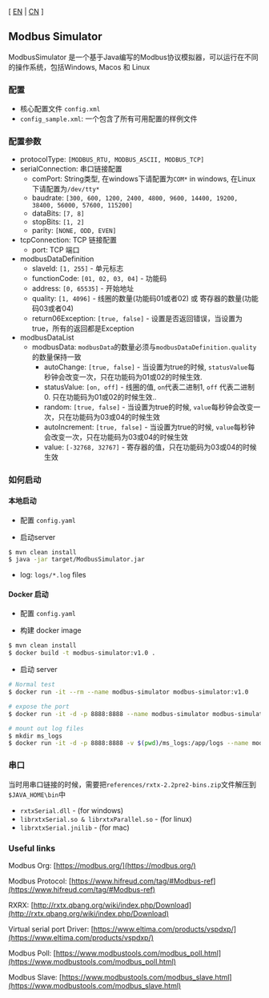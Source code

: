[ [EN](README.MD) | [CN](README_CN.MD) ]

## Modbus Simulator

ModbusSimulator 是一个基于Java编写的Modbus协议模拟器，可以运行在不同的操作系统，包括Windows, Macos 和 Linux


### 配置

+ 核心配置文件 `config.xml`
+ `config_sample.xml`: 一个包含了所有可用配置的样例文件


### 配置参数
- protocolType: `[MODBUS_RTU, MODBUS_ASCII, MODBUS_TCP]`
- serialConnection: 串口链接配置
    - comPort: String类型, 在windows下请配置为`COM*` in windows, 在Linux下请配置为`/dev/tty*`
	- baudrate: `[300, 600, 1200, 2400, 4800, 9600, 14400, 19200, 38400, 56000, 57600, 115200]`
	- dataBits: `[7, 8]`
	- stopBits: `[1, 2]`
	- parity: `[NONE, ODD, EVEN]`
- tcpConnection: TCP 链接配置
    - port: TCP 端口
- modbusDataDefinition
	- slaveId: `[1, 255]` - 单元标志
	- functionCode: `[01, 02, 03, 04]` - 功能码
	- address: `[0, 65535]` - 开始地址
	- quality: `[1, 4096]` - 线圈的数量(功能码01或者02) 或 寄存器的数量(功能码03或者04)
	- return06Exception: `[true, false]` - 设置是否返回错误，当设置为true，所有的返回都是Exception
- modbusDataList
    - modbusData: `modbusData`的数量必须与`modbusDataDefinition.quality`的数量保持一致
    	- autoChange: `[true, false]` - 当设置为true的时候, `statusValue`每秒钟会改变一次，只在功能码为01或02的时候生效.
    	- statusValue: `[on, off]` - 线圈的值, `on`代表二进制1, `off` 代表二进制0. 只在功能码为01或02的时候生效..
    	- random: `[true, false]` - 当设置为true的时候, `value`每秒钟会改变一次，只在功能码为03或04的时候生效
    	- autoIncrement: `[true, false]` - 当设置为true的时候, `value`每秒钟会改变一次，只在功能码为03或04的时候生效
    	- value: `[-32768, 32767]` - 寄存器的值，只在功能码为03或04的时候生效


### 如何启动

#### 本地启动

+ 配置 `config.yaml`

+ 启动server
```bash
$ mvn clean install
$ java -jar target/ModbusSimulator.jar
```

+ log: `logs/*.log` files

#### Docker 启动

+ 配置 `config.yaml`

+ 构建 docker image
```bash
$ mvn clean install
$ docker build -t modbus-simulator:v1.0 .
```

+ 启动 server
```bash
# Normal test
$ docker run -it --rm --name modbus-simulator modbus-simulator:v1.0

# expose the port
$ docker run -it -d -p 8888:8888 --name modbus-simulator modbus-simulator:v1.0

# mount out log files
$ mkdir ms_logs
$ docker run -it -d -p 8888:8888 -v $(pwd)/ms_logs:/app/logs --name modbus-simulator modbus-simulator:v1.0
```


### 串口

当时用串口链接的时候，需要把`references/rxtx-2.2pre2-bins.zip`文件解压到`$JAVA_HOME\bin`中
- `rxtxSerial.dll` - (for windows)
- `librxtxSerial.so & librxtxParallel.so` - (for linux)
- `librxtxSerial.jnilib` - (for mac)


### Useful links

Modbus Org: [https://modbus.org/](https://modbus.org/)

Modbus Protocol: [https://www.hifreud.com/tag/#Modbus-ref](https://www.hifreud.com/tag/#Modbus-ref)

RXRX: [http://rxtx.qbang.org/wiki/index.php/Download](http://rxtx.qbang.org/wiki/index.php/Download)

Virtual serial port Driver: [https://www.eltima.com/products/vspdxp/](https://www.eltima.com/products/vspdxp/)

Modbus Poll: [https://www.modbustools.com/modbus_poll.html](https://www.modbustools.com/modbus_poll.html)

Modbus Slave: [https://www.modbustools.com/modbus_slave.html](https://www.modbustools.com/modbus_slave.html)
